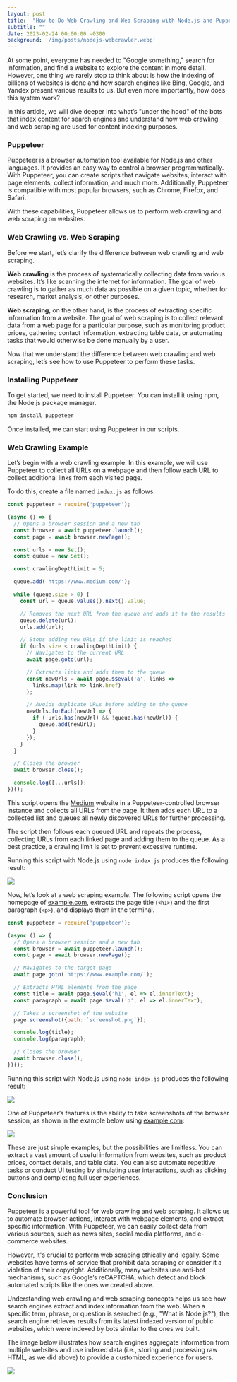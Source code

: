 ```yaml
---
layout: post
title:  "How to Do Web Crawling and Web Scraping with Node.js and Puppeteer"
subtitle: ""
date: 2023-02-24 00:00:00 -0300
background: '/img/posts/nodejs-webcrawler.webp'
---
```


At some point, everyone has needed to "Google something," search for information, and find a website to explore the content in more detail. However, one thing we rarely stop to think about is how the indexing of billions of websites is done and how search engines like Bing, Google, and Yandex present various results to us. But even more importantly, how does this system work?  

In this article, we will dive deeper into what’s "under the hood" of the bots that index content for search engines and understand how web crawling and web scraping are used for content indexing purposes.  

### Puppeteer  
Puppeteer is a browser automation tool available for Node.js and other languages. It provides an easy way to control a browser programmatically. With Puppeteer, you can create scripts that navigate websites, interact with page elements, collect information, and much more. Additionally, Puppeteer is compatible with most popular browsers, such as Chrome, Firefox, and Safari.  

With these capabilities, Puppeteer allows us to perform web crawling and web scraping on websites.  

### Web Crawling vs. Web Scraping  
Before we start, let’s clarify the difference between web crawling and web scraping.  

**Web crawling** is the process of systematically collecting data from various websites. It’s like scanning the internet for information. The goal of web crawling is to gather as much data as possible on a given topic, whether for research, market analysis, or other purposes.  

**Web scraping**, on the other hand, is the process of extracting specific information from a website. The goal of web scraping is to collect relevant data from a web page for a particular purpose, such as monitoring product prices, gathering contact information, extracting table data, or automating tasks that would otherwise be done manually by a user.  

Now that we understand the difference between web crawling and web scraping, let’s see how to use Puppeteer to perform these tasks.  

### Installing Puppeteer  
To get started, we need to install Puppeteer. You can install it using npm, the Node.js package manager.  

```bash
npm install puppeteer
```
Once installed, we can start using Puppeteer in our scripts.  

### Web Crawling Example  
Let’s begin with a web crawling example. In this example, we will use Puppeteer to collect all URLs on a webpage and then follow each URL to collect additional links from each visited page.  

To do this, create a file named `index.js` as follows:  

```javascript
const puppeteer = require('puppeteer');

(async () => {
  // Opens a browser session and a new tab
  const browser = await puppeteer.launch();
  const page = await browser.newPage();

  const urls = new Set();
  const queue = new Set();

  const crawlingDepthLimit = 5;

  queue.add('https://www.medium.com/');

  while (queue.size > 0) {
    const url = queue.values().next().value;

    // Removes the next URL from the queue and adds it to the results
    queue.delete(url);
    urls.add(url);

    // Stops adding new URLs if the limit is reached
    if (urls.size < crawlingDepthLimit) {
      // Navigates to the current URL
      await page.goto(url);

      // Extracts links and adds them to the queue
      const newUrls = await page.$$eval('a', links =>
        links.map(link => link.href)
      );

      // Avoids duplicate URLs before adding to the queue
      newUrls.forEach(newUrl => {
        if (!urls.has(newUrl) && !queue.has(newUrl)) {
          queue.add(newUrl);
        }
      });
    }
  }

  // Closes the browser
  await browser.close();

  console.log([...urls]);
})();
```

This script opens the [Medium](https://www.medium.com) website in a Puppeteer-controlled browser instance and collects all URLs from the page. It then adds each URL to a collected list and queues all newly discovered URLs for further processing.  

The script then follows each queued URL and repeats the process, collecting URLs from each linked page and adding them to the queue. As a best practice, a crawling limit is set to prevent excessive runtime.  

Running this script with Node.js using `node index.js` produces the following result:  

![](../../../img/posts/puppeteer-result-01.png)  

Now, let’s look at a web scraping example. The following script opens the homepage of [example.com](https://www.example.com/), extracts the page title (`<h1>`) and the first paragraph (`<p>`), and displays them in the terminal.  

```javascript
const puppeteer = require('puppeteer');

(async () => {
  // Opens a browser session and a new tab
  const browser = await puppeteer.launch();
  const page = await browser.newPage();

  // Navigates to the target page
  await page.goto('https://www.example.com/');

  // Extracts HTML elements from the page
  const title = await page.$eval('h1', el => el.innerText);
  const paragraph = await page.$eval('p', el => el.innerText);

  // Takes a screenshot of the website
  page.screenshot({path: `screenshot.png`});

  console.log(title);
  console.log(paragraph);

  // Closes the browser
  await browser.close();
})();
```

Running this script with Node.js using `node index.js` produces the following result:  

![](../../../img/posts/puppeteer-result-02.png)  

One of Puppeteer’s features is the ability to take screenshots of the browser session, as shown in the example below using [example.com](https://www.example.com):  

![](../../../img/posts/puppeteer-result-03.png)  

These are just simple examples, but the possibilities are limitless. You can extract a vast amount of useful information from websites, such as product prices, contact details, and table data. You can also automate repetitive tasks or conduct UI testing by simulating user interactions, such as clicking buttons and completing full user experiences.  

### Conclusion  
Puppeteer is a powerful tool for web crawling and web scraping. It allows us to automate browser actions, interact with webpage elements, and extract specific information. With Puppeteer, we can easily collect data from various sources, such as news sites, social media platforms, and e-commerce websites.  

However, it's crucial to perform web scraping ethically and legally. Some websites have terms of service that prohibit data scraping or consider it a violation of their copyright. Additionally, many websites use anti-bot mechanisms, such as Google’s reCAPTCHA, which detect and block automated scripts like the ones we created above.  

Understanding web crawling and web scraping concepts helps us see how search engines extract and index information from the web. When a specific term, phrase, or question is searched (e.g., "What is Node.js?"), the search engine retrieves results from its latest indexed version of public websites, which were indexed by bots similar to the ones we built.  

The image below illustrates how search engines aggregate information from multiple websites and use indexed data (i.e., storing and processing raw HTML, as we did above) to provide a customized experience for users.  

![](../../../img/posts/exemplo-google-01.png)  